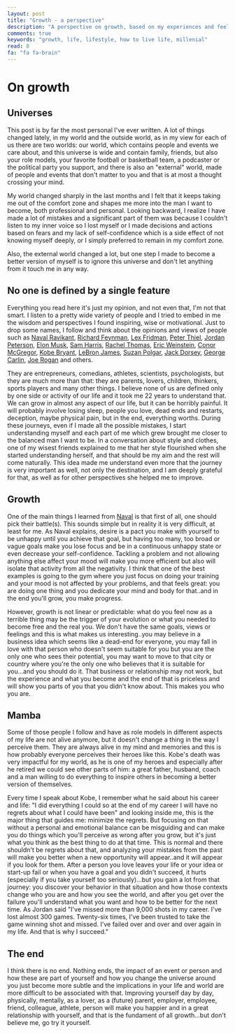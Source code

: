 ```yaml
---
layout: post
title: "Growth - a perspective"
description: "A perspective on growth, based on my experiences and feelings"
comments: true
keywords: "growth, life, lifestyle, how to live life, millenial"
read: 8 
fa: "fa fa-brain"
---
```


# On growth
## Universes
This post is by far the most personal I've ever written. A lot of things changed lately, in my world and the outside world, as in my view for each of us there are two worlds: our world, which contains people and events we care about, and this universe is wide and contain family, friends, but also your role models, your favorite football or basketball team, a podcaster or the political party you support, and there is also an "external" world, made of people and events that don't matter to you and that is at most a thought crossing your mind.

My world changed sharply in the last months and I felt that it keeps taking me out of the comfort zone and shapes me more into the man I want to become, both professional and personal. Looking backward, I realize I have made a lot of mistakes and a significant part of them was because I couldn't listen to my inner voice so I lost myself or I made decisions and actions based on fears and my lack of self-confidence which is a side effect of not knowing myself deeply, or I simply preferred to remain in my comfort zone. 

Also, the external world changed a lot, but one step I made to become a better version of myself is to ignore this universe and don't let anything from it touch me in any way. 

## No one is defined by a single feature
Everything you read here it's just my opinion, and not even that, I'm not that smart. I listen to a pretty wide variety of people and I tried to embed in me the wisdom and perspectives I found inspiring, wise or motivational. Just to drop some names, I follow and think about the opinions and views of people such as [Naval Ravikant](https://twitter.com/naval), [Richard Feynman](https://twitter.com/ProfFeynman), [Lex Fridman](https://twitter.com/lexfridman), [Peter Thiel](https://en.wikipedia.org/wiki/Peter_Thiel), [Jordan Peterson](https://twitter.com/jordanbpeterson), [Elon Musk](https://twitter.com/elonmusk), [Sam Harris](https://twitter.com/SamHarrisOrg), [Rachel Thomas](https://twitter.com/math_rachel), [Eric Weinstein](https://twitter.com/EricRWeinstein), [Conor McGregor](https://twitter.com/TheNotoriousMMA), [Kobe Bryant](https://www.youtube.com/watch?v=VSceuiPBpxY), [LeBron James](https://twitter.com/KingJames), [Suzan Polgar](https://www.youtube.com/watch?v=2wzs33wvr9E), [Jack Dorsey](https://www.cnbc.com/2020/01/15/twitter-ceo-jack-dorsey-eats-seven-meals-every-week-only-dinner.html), [George Carlin](https://www.youtube.com/watch?v=Uo-QIY7ys-k), [Joe Rogan](https://twitter.com/joerogan) and others. 

They are entrepreneurs, comedians, athletes, scientists, psychologists, but they are much more than that: they are parents, lovers, children, thinkers, sports players and many other things. I believe none of us are defined only by one side or activity of our life and it took me 22 years to understand that. We can grow in almost any aspect of our life, but it can be horribly painful. It will probably involve losing sleep, people you love, dead ends and restarts, deception, maybe physical pain, but in the end, everything worths. During these journeys, even if I made all the possible mistakes, I start understanding myself and each part of me which grew brought me closer to the balanced man I want to be. In a conversation about style and clothes, one of my wisest friends explained to me that her style flourished when she started understanding herself, and that should be my aim and the rest will come naturally. This idea made me understand even more that the journey is very important as well, not only the destination, and I am deeply grateful for that, as well as for other perspectives she helped me to improve.

## Growth
One of the main things I learned from [Naval](https://www.youtube.com/watch?v=3qHkcs3kG44) is that first of all, one should pick their battle(s). This sounds simple but in reality it is very difficult, at least for me. As Naval explains, desire is a pact you make with yourself to be unhappy until you achieve that goal, but having too many, too broad or vague goals make you lose focus and be in a continuous unhappy state or even decrease your self-confidence. Tackling a problem and not allowing anything else affect your mood will make you more efficient but also will isolate that activity from all the negativity. I think that one of the best examples is going to the gym where you just focus on doing your training and your mood is not affected by your problems, and that feels great: you are doing one thing and you dedicate your mind and body for that..and in the end you'll grow, you make progress.

However, growth is not linear or predictable: what do you feel now as a terrible thing may be the trigger of your evolution or what you needed to become free and the real you. We don't have the same goals, views or feelings and this is what makes us interesting..you may believe in a business idea which seems like a dead-end for everyone, you may fall in love with that person who doesn't seem suitable for you but you are the only one who sees their potential, you may want to move to that city or country where you're the only one who believes that it is suitable for you...and you should do it. That business or relationship may not work, but the experience and what you become and the end of that is priceless and will show you parts of you that you didn't know about. This makes you who you are.


## Mamba
Some of those people I follow and have as role models in different aspects of my life are not alive anymore, but it doesn't change a thing in the way I perceive them. They are always alive in my mind and memories and this is how probably everyone perceives their heroes like this. Kobe's death was very impactful for my world, as he is one of my heroes and especially after he retired we could see other parts of him: a great father, husband, coach and a man willing to do everything to inspire others in becoming a better version of themselves. 

Every time I speak about Kobe, I remember what he said about his career and life: "I did everything I could so at the end of my career I will have no regrets about what I could have been" and looking inside me, this is the major thing that guides me: minimize the regrets. But focusing on that without a personal and emotional balance can be misguiding and can make you do things which you'll perceive as wrong after you grow, but it's just what you think as the best thing to do at that time. This is normal and there shouldn't be regrets about that, and analyzing your mistakes from the past will make you better when a new opportunity will appear..and it will appear if you look for them. After a person you love leaves your life or your idea or start-up fail or when you have a goal and you didn't succeed, it hurts (especially if you take yourself too seriously)...but you gain a lot from that journey: you discover your behavior in that situation and how those contexts change who you are and how you see the world, and after you get over the failure you'll understand what you want and how to be better for the next time. As Jordan said "I've missed more than 9,000 shots in my career. I've lost almost 300 games. Twenty-six times, I've been trusted to take the game winning shot and missed. I've failed over and over and over again in my life. And that is why I succeed."

## The end
I think there is no end. Nothing ends, the impact of an event or person and how these are part of yourself and how you change the universe around you just become more subtle and the implications in your life and world are more difficult to be associated with that. Improving yourself day by day, physically, mentally, as a lover, as a (future) parent, employer, employee, friend, colleague, athlete, person will make you happier and in a great relationship with yourself, and that is the fundament of all growth...but don't believe me, go try it yourself.


